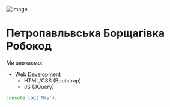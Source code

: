![image](https://github.com/user-attachments/assets/12d214cd-b2a0-4d0c-969d-1c94bb450943)
# Петропавльвська Борщагівка Робокод

Ми вивчаємо:
* [Web Development](https://en.wikipedia.org/wiki/Web_development)
  * HTML/CSS (Bootstrap)
  * JS (JQuery)

``` js
console.log('Мяу');
```
